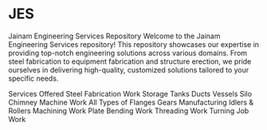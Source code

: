 # JES
Jainam Engineering Services Repository
Welcome to the Jainam Engineering Services repository! This repository showcases our expertise in providing top-notch engineering solutions across various domains. From steel fabrication to equipment fabrication and structure erection, we pride ourselves in delivering high-quality, customized solutions tailored to your specific needs.

Services Offered
Steel Fabrication Work
Storage Tanks
Ducts
Vessels
Silo
Chimney
Machine Work
All Types of Flanges
Gears Manufacturing
Idlers & Rollers
Machining Work
Plate Bending Work
Threading Work
Turning Job Work
